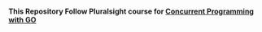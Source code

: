#### This Repository Follow Pluralsight course for [Concurrent Programming with GO](https://app.pluralsight.com/library/courses/concurrent-programming-go)
